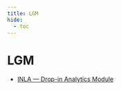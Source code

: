 ```yaml
---
title: LGM
hide:
  - toc
---
```


# LGM

- [INLA — Drop-in Analytics Module](/home/library/analytics/inla/)  
  <small></small>